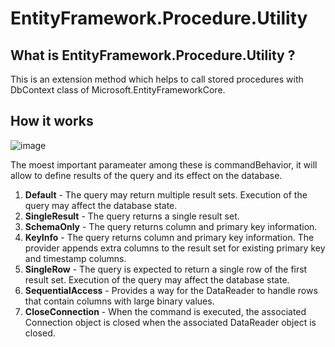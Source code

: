 # EntityFramework.Procedure.Utility

## What is EntityFramework.Procedure.Utility ?
This is an extension method which helps to call stored procedures with DbContext class of Microsoft.EntityFrameworkCore. 

## How it works
![image](https://user-images.githubusercontent.com/25504137/202475041-67fff0f5-d066-4280-a170-8d03769ece50.png)

The moest important parameater among these is commandBehavior, it will allow to define results of the query and its effect on the database.
1. **Default** - The query may return multiple result sets. Execution of the query may affect the database state.
2. **SingleResult** - The query returns a single result set.
3. **SchemaOnly** - The query returns column and primary key information.
4. **KeyInfo** - The query returns column and primary key information. The provider appends extra columns to the result set for existing primary key and timestamp columns.
5. **SingleRow** - The query is expected to return a single row of the first result set. Execution of the query may affect the database state.
6. **SequentialAccess** - Provides a way for the DataReader to handle rows that contain columns with large binary values.
7. **CloseConnection** - When the command is executed, the associated Connection object is closed when the associated DataReader object is closed.

